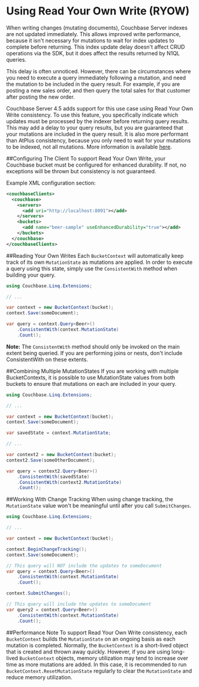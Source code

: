 Using Read Your Own Write (RYOW)
================================
When writing changes (mutating documents), Couchbase Server indexes are not updated immediately.  This allows improved write performance, because it isn't necessary for mutations to wait for index updates to complete before returning.  This index update delay doesn't affect CRUD operations via the SDK, but it does affect the results returned by N1QL queries.

This delay is often unnoticed.  However, there can be circumstances where you need to execute a query immediately following a mutation, and need the mutation to be included in the query result.  For example, if you are posting a new sales order, and then query the total sales for that customer after posting the new order.

Couchbase Server 4.5 adds support for this use case using Read Your Own Write consistency.  To use this feature, you specifically indicate which updates must be processed by the indexer before returning query results.  This may add a delay to your query results, but you are guaranteed that your mutations are included in the query result.  It is also more performant than AtPlus consistency, because you only need to wait for your mutations to be indexed, not all mutations.  More information is available [here](http://developer.couchbase.com/documentation/server/current/developer-guide/query-consistency.html).

##Configuring The Client
To support Read Your Own Write, your Couchbase bucket must be configured for enhanced durability.  If not, no exceptions will be thrown but consistency is not guaranteed.

Example XML configuration section:

```xml
<couchbaseClients>
  <couchbase>
    <servers>
      <add uri="http://localhost:8091"></add>
    </servers>
    <buckets>
      <add name="beer-sample" useEnhancedDurability="true"></add>
    </buckets>
  </couchbase>
</couchbaseClients>
```

##Reading Your Own Writes
Each `BucketContext` will automatically keep track of its own `MutationState` as mutations are applied.  In order to execute a query using this state, simply use the `ConsistentWith` method when building your query.

```csharp
using Couchbase.Linq.Extensions;

// ...

var context = new BucketContext(bucket);
context.Save(someDocument);

var query = context.Query<Beer>()
	.ConsistentWith(context.MutationState)
	.Count();
```

**Note:** The `ConsistentWith` method should only be invoked on the main extent being queried.  If you are performing joins or nests, don't include ConsistentWith on these extents.

##Combining Multiple MutationStates
If you are working with multiple BucketContexts, it is possible to use MutationState values from both buckets to ensure that mutations on each are included in your query.

```csharp
using Couchbase.Linq.Extensions;

// ...

var context = new BucketContext(bucket);
context.Save(someDocument);

var savedState = context.MutationState;

// ...

var context2 = new BucketContext(bucket);
context2.Save(someOtherDocument);

var query = context2.Query<Beer>()
	.ConsistentWith(savedState)
	.ConsistentWith(context2.MutationState)
	.Count();
```

##Working With Change Tracking
When using change tracking, the `MutationState` value won't be meaningful until after you call `SubmitChanges`.

```csharp
using Couchbase.Linq.Extensions;

// ...

var context = new BucketContext(bucket);

context.BeginChangeTracking();
context.Save(someDocument);

// This query will NOT include the updates to someDocument
var query = context.Query<Beer>()
	.ConsistentWith(context.MutationState)
	.Count();

context.SubmitChanges();

// This query will include the updates to someDocument
var query2 = context.Query<Beer>()
	.ConsistentWith(context.MutationState)
	.Count();
```

##Performance Note
To support Read Your Own Write consistency, each `BucketContext` builds the `MutationState` on an ongoing basis as each mutation is completed.  Normally, the `BucketContext` is a short-lived object that is created and thrown away quickly.  However, if you are using long-lived `BucketContext` objects, memory utilization may tend to increase over time as more mutations are added.  In this case, it is recommended to run `BucketContext.ResetMutationState` regularly to clear the `MutationState` and reduce memory utilization.